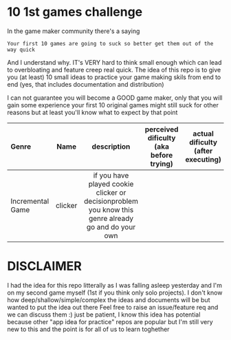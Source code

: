 # 10 1st games challenge

In the game maker community there's a saying
```
Your first 10 games are going to suck so better get them out of the way quick
```
And I understand why. IT's VERY hard to think small enough which can lead to overbloating and feature creep real quick.
The idea of this repo is to give you (at least) 10 small ideas to practice your game making skils from end to end (yes, that includes documentation and distribution)

I can not guarantee you will become a GOOD game maker, only that you will gain some experience
your first 10 original games might still suck for other reasons but at least you'll know what to expect by that point

|Genre| Name | description| perceived dificulty (aka before trying) | actual dificulty (after executing)|
|:---|:---:|:---:|:---:|:---:|
|Incremental Game| <Thing> clicker| if you have played cookie clicker or decisionproblem you  know this genre already go and do your own|



# DISCLAIMER
I had the idea for this repo litterally as I was falling asleep yesterday and I'm on my second game myself (1st if you think only solo projects).
I don't know how deep/shallow/simple/complex the ideas and documents will be but wanted to put the idea out there
Feel free to raise an issue/feature req and we can discuss them :)
just be patient, I know this idea has potential because other "app idea for practice" repos are popular but I'm still very new to this and the point is for all of us to learn toghether
